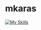 # mkaras

[![My Skills](https://skillicons.dev/icons?i=js,html,css,kotlin,py,pytorch,sklearn,selenium,tensorflow,flask,gcp,vscode,blender,windows,apple)](https://skillicons.dev)

